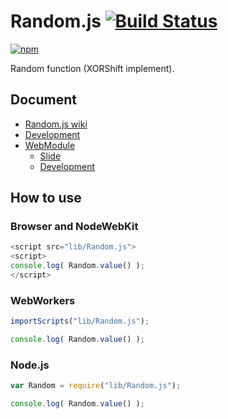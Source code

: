 # Random.js [![Build Status](https://travis-ci.org/uupaa/Random.js.png)](http://travis-ci.org/uupaa/Random.js)

[![npm](https://nodei.co/npm/uupaa.random.js.png?downloads=true&stars=true)](https://nodei.co/npm/uupaa.random.js/)

Random function (XORShift implement).

## Document

- [Random.js wiki](https://github.com/uupaa/Random.js/wiki/Random)
- [Development](https://github.com/uupaa/WebModule/wiki/Development)
- [WebModule](https://github.com/uupaa/WebModule)
    - [Slide](http://uupaa.github.io/Slide/slide/WebModule/index.html)
    - [Development](https://github.com/uupaa/WebModule/wiki/Development)

## How to use

### Browser and NodeWebKit

```js
<script src="lib/Random.js">
<script>
console.log( Random.value() );
</script>
```

### WebWorkers

```js
importScripts("lib/Random.js");

console.log( Random.value() );
```

### Node.js

```js
var Random = require("lib/Random.js");

console.log( Random.value() );
```


